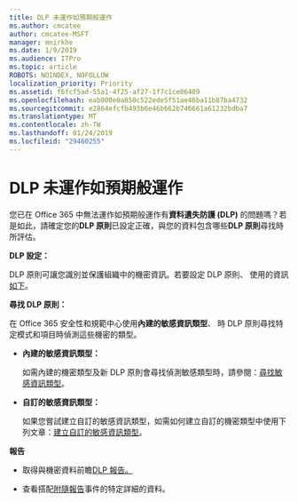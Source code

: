 ```yaml
---
title: DLP 未運作如預期般運作
ms.author: cmcatee
author: cmcatee-MSFT
manager: mnirkhe
ms.date: 1/9/2019
ms.audience: ITPro
ms.topic: article
ROBOTS: NOINDEX, NOFOLLOW
localization_priority: Priority
ms.assetid: f6fcf5ad-55a1-4f25-af27-1f7c1ce06409
ms.openlocfilehash: eab000e0a850c522ede5f51ae46ba11b87ba4732
ms.sourcegitcommit: e2864efcfb493b6e46b662b746661a61232bdba7
ms.translationtype: MT
ms.contentlocale: zh-TW
ms.lasthandoff: 01/24/2019
ms.locfileid: "29460255"
---
```

# <a name="dlp-not-working-as-expected"></a>DLP 未運作如預期般運作

您已在 Office 365 中無法運作如預期般運作有**資料遺失防護 (DLP)** 的問題嗎？若是如此，請確定您的**DLP 原則**已設定正確，與您的資料包含哪些**DLP 原則**尋找時所評估。 
  
 **DLP 設定：**
  
DLP 原則可讓您識別並保護組織中的機密資訊。若要設定 DLP 原則、 使用的資訊[如下](https://docs.microsoft.com/en-us/office365/securitycompliance/prevent-data-loss#set-up-dlp)。
  
 **尋找 DLP 原則：**
  
在 Office 365 安全性和規範中心使用**內建的敏感資訊類型**、 時 DLP 原則尋找特定模式和項目時偵測這些機密的類型。 
  
- **內建的敏感資訊類型：**
    
    如需內建的機密類型及新 DLP 原則會尋找偵測敏感類型時，請參閱：[尋找敏感資訊類型](https://docs.microsoft.com/en-us/office365/securitycompliance/what-the-sensitive-information-types-look-for)。
    
- **自訂的敏感資訊類型：**
    
    如果您嘗試建立自訂的敏感資訊類型，如需如何建立自訂的機密類型中使用下列文章：[建立自訂的敏感資訊類型](https://docs.microsoft.com/en-us/office365/securitycompliance/create-a-custom-sensitive-information-type)。
    
 **報告**
  
- 取得與機密資料前瞻[DLP 報告。](https://docs.microsoft.com/en-us/office365/securitycompliance/data-loss-prevention-policies#dlp-reports)
    
- 查看搭配[附隨報告](https://docs.microsoft.com/en-us/office365/securitycompliance/data-loss-prevention-policies#incident-reports)事件的特定詳細的資料。
    

